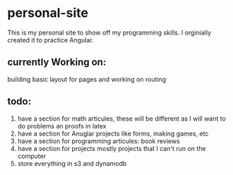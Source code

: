 # personal-site

This is my personal site to show off my programming skills. I orginially created it to practice Angular.

## currently Working on:

building basic layout for pages and working on routing

## todo:
1. have a section for math articules, these will be different as I will want to do problems an proofs in latex
2. have a section for Anuglar projects like forms, making games, etc
3. have a section for programming articules: book reviews
4. have a section for projects mostly projects that I can't run on the computer
5. store everything in s3 and dynamodb

